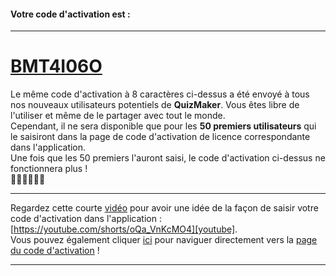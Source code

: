 #### Votre code d'activation est :

---
# [BMT4I06O][app_activation]

Le même code d'activation à 8 caractères ci-dessus a été envoyé à tous nos nouveaux utilisateurs potentiels de **QuizMaker**. Vous êtes libre de l'utiliser et même de le partager avec tout le monde.  
Cependant, il ne sera disponible que pour les **50 premiers utilisateurs** qui le saisiront dans la page de code d'activation de licence correspondante dans l'application.  
Une fois que les 50 premiers l'auront saisi, le code d'activation ci-dessus ne fonctionnera plus !  
🏃🏽🏃🏃🏼‍🏁

---
Regardez cette courte [vidéo][youtube] pour avoir une idée de la façon de saisir votre code d'activation dans l'application : [https://youtube.com/shorts/oQa_VnKcMO4][youtube].  
Vous pouvez également cliquer [ici][app_activation] pour naviguer directement vers la [page du code d'activation][app_activation] !

---

[google_play]: https://play.google.com/store/apps/details?id=com.qmaker.qcm.maker.plus
[app_activation]: qcmmaker://activities/ActivationCodeActivity?activation_code=BMT4I06O
[youtube]: https://youtube.com/shorts/oQa_VnKcMO4

